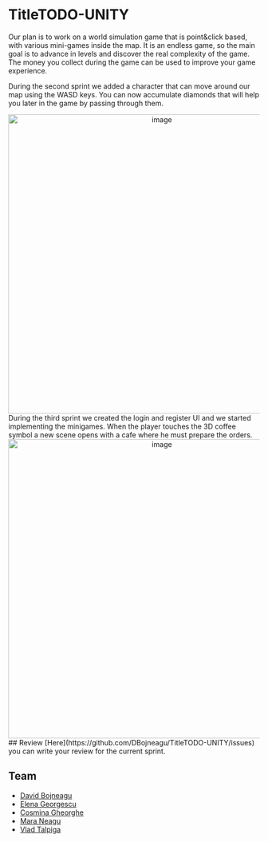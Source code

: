 # TitleTODO-UNITY
Our plan is to work on a world simulation game that is point&click based, with various mini-games inside the map. It is an endless game, so the main goal is to advance in levels and discover the real complexity of the game. The money you collect during the game can be used to improve your game experience.

During the second sprint we added a character that can move around our map using the WASD keys. You can now accumulate diamonds that will help you later in the game by passing through them.
<div align="center">
    <img src="https://github.com/DBojneagu/TitleTODO-UNITY/assets/101599986/a215460e-bd45-4845-bed3-d3ca644fa0fe" alt="image" width="600px">
</div>
During the third sprint we created the login and register UI and we started implementing the minigames. 
When the player touches the 3D coffee symbol a new scene opens with a cafe where he must prepare the orders.
<div align="center">
    <img src="https://github.com/DBojneagu/TitleTODO-UNITY/assets/101595151/9901872a-a519-4fc2-9f64-df5d99ab6c99" alt="image" width="600px">
</div>
## Review
[Here](https://github.com/DBojneagu/TitleTODO-UNITY/issues) you can write your review for the current sprint.

## Team
- [David Bojneagu](https://github.com/DBojneagu)
- [Elena Georgescu](https://github.com/elenaag23)
- [Cosmina Gheorghe](https://github.com/cosminagheorghe47)
- [Mara Neagu](https://github.com/maraneagu)
- [Vlad Talpiga](https://github.com/vladtalpiga)

